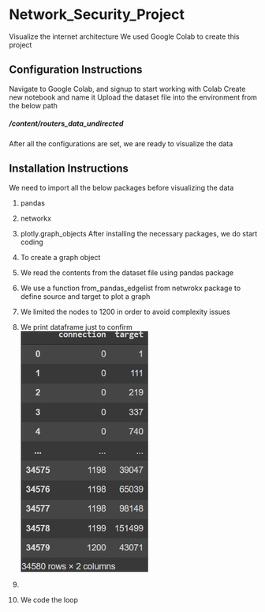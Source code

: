 # Network_Security_Project
Visualize the internet architecture
We used Google Colab to create this project

## Configuration Instructions
Navigate to Google Colab, and signup to start working with Colab
Create new notebook and name it
Upload the dataset file into the environment from the below path
##### /content/routers_data_undirected

After all the configurations are set, we are ready to visualize the data

## Installation Instructions
We need to import all the below packages before visualizing the data
1. pandas
2. networkx
3. plotly.graph_objects
After installing the necessary packages, we do start coding
1. To create a graph object
2. We read the contents from the dataset file using pandas package
3. We use a function from_pandas_edgelist from netwrokx package to define source and target to plot a graph
4. We limited the nodes to 1200 in order to avoid complexity issues
5. We print dataframe just to confirm ![DataFrame](/DataFrame.jpeg)
6. 


7. We code the loop
